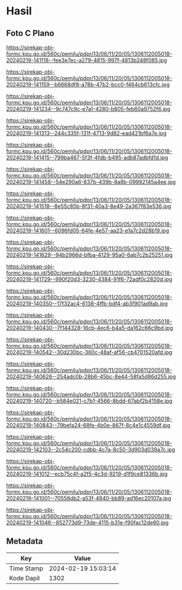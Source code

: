 # Hasil

## Foto C Plano

https://sirekap-obj-formc.kpu.go.id/560c/pemilu/pdpr/13/06/11/20/05/1306112005018-20240219-141118--fee3e7ec-a279-4815-997f-4813b248f085.jpg

https://sirekap-obj-formc.kpu.go.id/560c/pemilu/pdpr/13/06/11/20/05/1306112005018-20240219-141159--b6668df8-a78b-47b2-bcc0-f464cb613cfc.jpg

https://sirekap-obj-formc.kpu.go.id/560c/pemilu/pdpr/13/06/11/20/05/1306112005018-20240219-141234--9c747c9c-e7a1-4280-b805-feb60a9752f6.jpg

https://sirekap-obj-formc.kpu.go.id/560c/pemilu/pdpr/13/06/11/20/05/1306112005018-20240219-141313--244c335f-131f-4713-9d82-ead421bf6a7e.jpg

https://sirekap-obj-formc.kpu.go.id/560c/pemilu/pdpr/13/06/11/20/05/1306112005018-20240219-141415--799ba467-5f3f-4fdb-b495-adb87adbfd1d.jpg

https://sirekap-obj-formc.kpu.go.id/560c/pemilu/pdpr/13/06/11/20/05/1306112005018-20240219-141458--54e290a6-837b-439b-8a8b-09992145a4ee.jpg

https://sirekap-obj-formc.kpu.go.id/560c/pemilu/pdpr/13/06/11/20/05/1306112005018-20240219-141518--8e55c85b-8f31-40a3-8e49-2a367f83e536.jpg

https://sirekap-obj-formc.kpu.go.id/560c/pemilu/pdpr/13/06/11/20/05/1306112005018-20240219-141601--6096fd05-64fe-4e57-aa23-e1a7c2d28b19.jpg

https://sirekap-obj-formc.kpu.go.id/560c/pemilu/pdpr/13/06/11/20/05/1306112005018-20240219-141629--94b2966d-bfba-4129-95a0-6ab7c2b25251.jpg

https://sirekap-obj-formc.kpu.go.id/560c/pemilu/pdpr/13/06/11/20/05/1306112005018-20240219-141729--990f20d3-3230-4384-91f6-72adf0c2820d.jpg

https://sirekap-obj-formc.kpu.go.id/560c/pemilu/pdpr/13/06/11/20/05/1306112005018-20240219-140350--17f32ac4-6138-4ffb-bdf4-ab3f901ad9ab.jpg

https://sirekap-obj-formc.kpu.go.id/560c/pemilu/pdpr/13/06/11/20/05/1306112005018-20240219-140430--7f144328-16cb-4ec6-b4a5-da162c66c9bd.jpg

https://sirekap-obj-formc.kpu.go.id/560c/pemilu/pdpr/13/06/11/20/05/1306112005018-20240219-140542--30d230bc-360c-48af-af56-cb4701520afd.jpg

https://sirekap-obj-formc.kpu.go.id/560c/pemilu/pdpr/13/06/11/20/05/1306112005018-20240219-140626--254adc0b-28b6-45bc-8e44-58fa5d86d255.jpg

https://sirekap-obj-formc.kpu.go.id/560c/pemilu/pdpr/13/06/11/20/05/1306112005018-20240219-140720--b584e021-c7b1-4566-8bdd-67abf2b4158e.jpg

https://sirekap-obj-formc.kpu.go.id/560c/pemilu/pdpr/13/06/11/20/05/1306112005018-20240219-140843--79befa24-68fe-4b0e-867f-8c4e1c4559df.jpg

https://sirekap-obj-formc.kpu.go.id/560c/pemilu/pdpr/13/06/11/20/05/1306112005018-20240219-142103--2c54c200-cdbb-4c7a-8c50-3d903d039a7c.jpg

https://sirekap-obj-formc.kpu.go.id/560c/pemilu/pdpr/13/06/11/20/05/1306112005018-20240219-141012--ecb75c4f-a2f5-4c3d-9219-d1f9ce81336b.jpg

https://sirekap-obj-formc.kpu.go.id/560c/pemilu/pdpr/13/06/11/20/05/1306112005018-20240219-141001--70556db2-a53f-4640-bb89-ad16ec20107a.jpg

https://sirekap-obj-formc.kpu.go.id/560c/pemilu/pdpr/13/06/11/20/05/1306112005018-20240219-141046--852773d9-73de-4115-b31e-f90fac12de60.jpg


## Metadata

| Key        | Value               |
| ---------- | ------------------- |
| Time Stamp | 2024-02-19 15:03:14 |
| Kode Dapil | 1302                |




